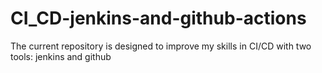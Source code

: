 # CI_CD-jenkins-and-github-actions
The current repository is designed to improve my skills in CI/CD with two tools: jenkins and github
